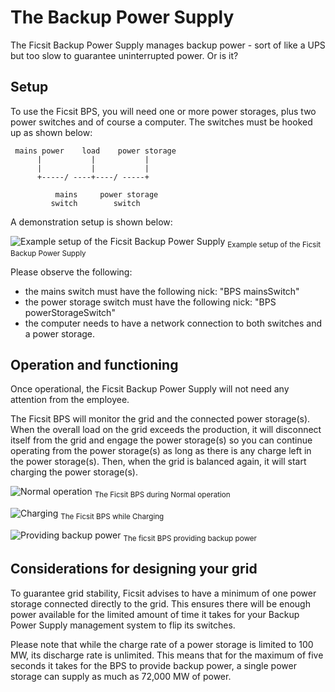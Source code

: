 # The Backup Power Supply
The Ficsit Backup Power Supply manages backup power - sort of like a UPS but too slow to
guarantee uninterrupted power. Or is it?

## Setup
To use the Ficsit BPS, you will need one or more power storages, plus two power switches and of course a computer.
The switches must be hooked up as shown below:

     mains power    load    power storage
          |           |           |
          |           |           |
          +-----/ ----+----/ -----+

              mains     power storage
             switch        switch


A demonstration setup is shown below:

![Example setup of the Ficsit Backup Power Supply](https://raw.githubusercontent.com/Panakotta00/FicsIt-Networks-Repository/main/Packages/BackupPowerSupply/preview1.jpg "Example setup of the Ficsit BPS")
<sub>Example setup of the Ficsit Backup Power Supply</sub>

Please observe the following:
- the mains switch must have the following nick: "BPS mainsSwitch"
- the power storage switch must have the following nick: "BPS powerStorageSwitch"
- the computer needs to have a network connection to both switches and a power storage.

## Operation and functioning
Once operational, the Ficsit Backup Power Supply will not need any attention from the employee.

The Ficsit BPS will monitor the grid and the connected power storage(s). When the overall load on the grid exceeds the production, it will disconnect itself from the grid and engage the power storage(s) so you can continue operating from the power storage(s) as long as there is any charge left in the power storage(s). Then, when the grid is balanced again, it will start charging the power storage(s).

![Normal operation](https://raw.githubusercontent.com/Panakotta00/FicsIt-Networks-Repository/main/Packages/BackupPowerSupply/preview2.jpg "The Ficsit BPS during Normal operation")
<sub>The Ficsit BPS during Normal operation</sub>

![Charging](https://raw.githubusercontent.com/Panakotta00/FicsIt-Networks-Repository/main/Packages/BackupPowerSupply/preview3.jpg "The Ficsit BPS while Charging")
<sub>The Ficsit BPS while Charging</sub>

![Providing backup power](https://raw.githubusercontent.com/Panakotta00/FicsIt-Networks-Repository/main/Packages/BackupPowerSupply/preview4.jpg "The ficsit BPS providing backup power")
<sub>The ficsit BPS providing backup power</sub>

## Considerations for designing your grid
To guarantee grid stability, Ficsit advises to have a minimum of one power storage connected
directly to the grid. This ensures there will be enough power available for the limited
amount of time it takes for your Backup Power Supply management system to flip its switches.

Please note that while the charge rate of a power storage is limited to 100 MW, its
discharge rate is unlimited. This means that for the maximum of five seconds it takes
for the BPS to provide backup power, a single power storage can supply as much
as 72,000 MW of power.
